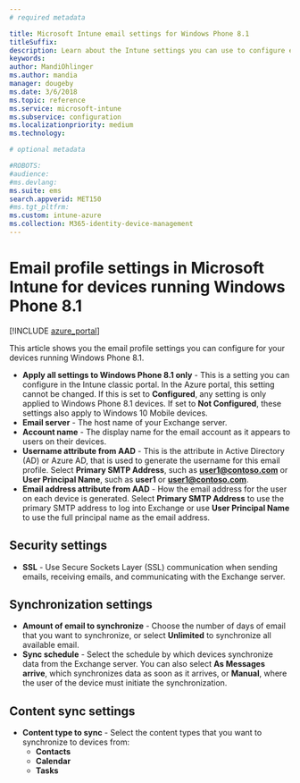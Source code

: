 ```yaml
---
# required metadata

title: Microsoft Intune email settings for Windows Phone 8.1
titleSuffix:
description: Learn about the Intune settings you can use to configure email connections on devices running Windows Phone 8.1.
keywords:
author: MandiOhlinger
ms.author: mandia
manager: dougeby
ms.date: 3/6/2018
ms.topic: reference
ms.service: microsoft-intune
ms.subservice: configuration
ms.localizationpriority: medium
ms.technology:

# optional metadata

#ROBOTS:
#audience:
#ms.devlang:
ms.suite: ems
search.appverid: MET150
#ms.tgt_pltfrm:
ms.custom: intune-azure
ms.collection: M365-identity-device-management
---
```


# Email profile settings in Microsoft Intune for devices running Windows Phone 8.1

[!INCLUDE [azure_portal](../includes/azure_portal.md)]

This article shows you the email profile settings you can configure for your devices running Windows Phone 8.1.


- **Apply all settings to Windows Phone 8.1 only** - This is a setting you can configure in the Intune classic portal. In the Azure portal, this setting cannot be changed. If this is set to **Configured**, any setting is only applied to Windows Phone 8.1 devices. If set to **Not Configured**, these settings also apply to Windows 10 Mobile devices.
- **Email server** - The host name of your Exchange server.
- **Account name** - The display name for the email account as it appears to users on their devices.
- **Username attribute from AAD** - This is the attribute in Active Directory (AD) or Azure AD, that is used to generate the username for this email profile. Select **Primary SMTP Address**, such as **user1@contoso.com** or **User Principal Name**, such as **user1** or **user1@contoso.com**.
- **Email address attribute from AAD** - How the email address for the user on each device is generated. Select **Primary SMTP Address** to use the primary SMTP address to log into Exchange or use **User Principal Name** to use the full principal name as the email address.


## Security settings

- **SSL** - Use Secure Sockets Layer (SSL) communication when sending emails, receiving emails, and communicating with the Exchange server.



## Synchronization settings

- **Amount of email to synchronize** - Choose the number of days of email that you want to synchronize, or select **Unlimited** to synchronize all available email.
- **Sync schedule** - Select the schedule by which devices synchronize data from the Exchange server. You can also select **As Messages arrive**, which synchronizes data as soon as it arrives, or **Manual**, where the user of the device must initiate the synchronization.

## Content sync settings

- **Content type to sync** - Select the content types that you want to synchronize to devices from:
  - **Contacts**
  - **Calendar**
  - **Tasks**

